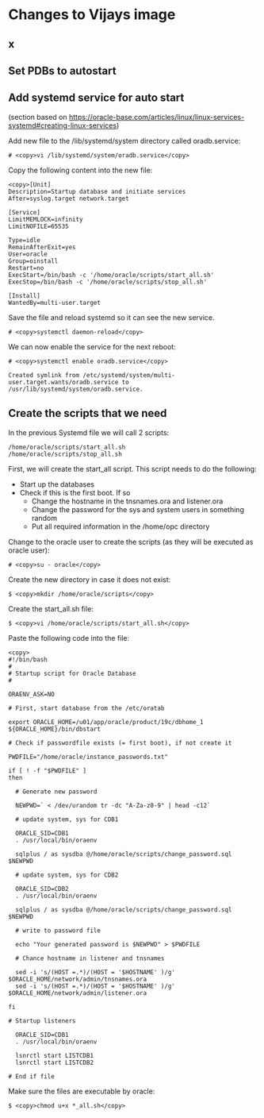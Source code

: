 # Changes to Vijays image #

## x ##

## Set PDBs to autostart ##



## Add systemd service for auto start ##

(section based on https://oracle-base.com/articles/linux/linux-services-systemd#creating-linux-services)

Add new file to the /lib/systemd/system directory called oradb.service:

````
# <copy>vi /lib/systemd/system/oradb.service</copy>
````

Copy the following content into the new file:

````
<copy>[Unit]
Description=Startup database and initiate services
After=syslog.target network.target

[Service]
LimitMEMLOCK=infinity
LimitNOFILE=65535

Type=idle
RemainAfterExit=yes
User=oracle
Group=oinstall
Restart=no
ExecStart=/bin/bash -c '/home/oracle/scripts/start_all.sh'
ExecStop=/bin/bash -c '/home/oracle/scripts/stop_all.sh'

[Install]
WantedBy=multi-user.target
````

Save the file and reload systemd so it can see the new service.

````
# <copy>systemctl daemon-reload</copy>
````

We can now enable the service for the next reboot:

````
# <copy>systemctl enable oradb.service</copy>

Created symlink from /etc/systemd/system/multi-user.target.wants/oradb.service to /usr/lib/systemd/system/oradb.service.

````

## Create the scripts that we need ##

In the previous Systemd file we will call 2 scripts:

````
/home/oracle/scripts/start_all.sh
/home/oracle/scripts/stop_all.sh
````

First, we will create the start_all script. This script needs to do the following:

- Start up the databases
- Check if this is the first boot. If so
	- Change the hostname in the tnsnames.ora and listener.ora
	- Change the password for the sys and system users in something random
	- Put all required information in the /home/opc directory

Change to the oracle user to create the scripts (as they will be executed as oracle user):

````
# <copy>su - oracle</copy>
````

Create the new directory in case it does not exist:

````
$ <copy>mkdir /home/oracle/scripts</copy>
````
 
Create the start_all.sh file:

````
$ <copy>vi /home/oracle/scripts/start_all.sh</copy>
````

Paste the following code into the file:

````
<copy>
#!/bin/bash
#
# Startup script for Oracle Database
#

ORAENV_ASK=NO

# First, start database from the /etc/oratab

export ORACLE_HOME=/u01/app/oracle/product/19c/dbhome_1
${ORACLE_HOME}/bin/dbstart

# Check if passwordfile exists (= first boot), if not create it

PWDFILE="/home/oracle/instance_passwords.txt"

if [ ! -f "$PWDFILE" ]
then

  # Generate new password

  NEWPWD=` < /dev/urandom tr -dc "A-Za-z0-9" | head -c12`

  # update system, sys for CDB1

  ORACLE_SID=CDB1
  . /usr/local/bin/oraenv

  sqlplus / as sysdba @/home/oracle/scripts/change_password.sql $NEWPWD

  # update system, sys for CDB2

  ORACLE_SID=CDB2
  . /usr/local/bin/oraenv

  sqlplus / as sysdba @/home/oracle/scripts/change_password.sql $NEWPWD

  # write to password file

  echo "Your generated password is $NEWPWD" > $PWDFILE

  # Chance hostname in listener and tnsnames

  sed -i 's/(HOST =.*)/(HOST = '$HOSTNAME' )/g' $ORACLE_HOME/network/admin/tnsnames.ora
  sed -i 's/(HOST =.*)/(HOST = '$HOSTNAME' )/g' $ORACLE_HOME/network/admin/listener.ora

fi

# Startup listeners

  ORACLE_SID=CDB1
  . /usr/local/bin/oraenv

  lsnrctl start LISTCDB1
  lsnrctl start LISTCDB2

# End if file
````

Make sure the files are executable by oracle:

````
$ <copy>chmod u+x *_all.sh</copy>
````
